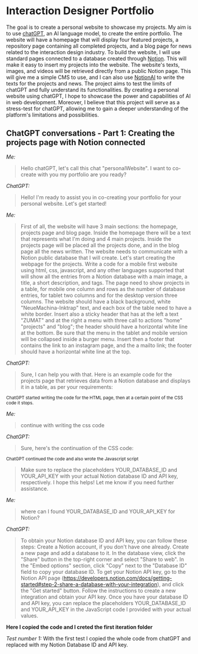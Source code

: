 # Interaction Designer Portfolio

The goal is to create a personal website to showcase my projects. My aim is to use [chatGPT](https://openai.com/blog/chatgpt), an AI language model, to create the entire portfolio.
The website will have a homepage that will display four featured projects, a repository page containing all completed projects, and a blog page for news related to the interaction design industry. To build the website, I will use standard pages connected to a database created through [Notion](https://www.notion.so/). This will make it easy to insert my projects into the website.
The website's texts, images, and videos will be retrieved directly from a public Notion page. This will give me a simple CMS to use, and I can also use [NotionAI](https://www.notion.so/help/guides/using-notion-ai) to write the texts for the projects and news. The project aims to test the limits of chatGPT and fully understand its functionalities.
By creating a personal website using chatGPT, I hope to showcase the power and capabilities of AI in web development. Moreover, I believe that this project will serve as a stress-test for chatGPT, allowing me to gain a deeper understanding of the platform's limitations and possibilities.

## ChatGPT conversations - Part 1: Creating the projects page with Notion connected
*Me:*
  > Hello chatGPT, let's call this chat "personalWebsite". I want to co-create with you my portfolio are you ready?
  
*ChatGPT:*
  > Hello! I'm ready to assist you in co-creating your portfolio for your personal website. Let's get started!

*Me:*
  > First of all, the website will have 3 main sections: the homepage, projects page and blog page.
Inside the homepage there will be a text that represents what I'm doing and 4 main projects. Inside the projects page will be placed all the projects done, and in the blog page all the news written.
The website needs to communicate with a Notion public database that I will create.
Let's start creating the webpage for the projects.
Write a code for a mobile first website using html, css, javascript, and any other languages supported that will show all the entries from a Notion database with a main image, a title, a short description, and tags. The page need to show projects in a table, for mobile one column and rows as the number of database entries, for tablet two columns and for the desktop version three columns. The website should have a black background, white "NeueMachina-Inktrap" text, and each box of the table need to have a white border. Insert also a sticky header that has at the left a text "ZUMAT" and at the right a menu with three call to actions "home" "projects" and "blog"; the header should have a horizontal white line at the bottom. Be sure that the menu in the tablet and mobile version will be collapsed inside a burger menu. Insert then a footer that contains the link to an instagram page, and the a mailto link; the footer should have a horizontal white line at the top.

*ChatGPT:*
  >Sure, I can help you with that. Here is an example code for the projects page that retrieves data from a Notion database and displays it in a table, as per your requirements:

<sub>ChatGPT started writing the code for the HTML page, then at a certain point of the CSS code it stops.</sub>

*Me:*
  >continue with writing the css code

*ChatGPT:*
  >Sure, here's the continuation of the CSS code:

<sub>ChatGPT continued the code and also wrote the Javascript script</sub>

  >Make sure to replace the placeholders YOUR_DATABASE_ID and YOUR_API_KEY with your actual Notion database ID and API key, respectively.
I hope this helps! Let me know if you need further assistance.

*Me:*
  >where can I found YOUR_DATABASE_ID and YOUR_API_KEY for Notion?

*ChatGPT:*
  >To obtain your Notion database ID and API key, you can follow these steps:
Create a Notion account, if you don't have one already.
Create a new page and add a database to it.
In the database view, click the "Share" button in the top-right corner and select "Share to web".
In the "Embed options" section, click "Copy" next to the "Database ID" field to copy your database ID.
To get your Notion API key, go to the Notion API page (https://developers.notion.com/docs/getting-started#step-2-share-a-database-with-your-integration), and click the "Get started" button.
Follow the instructions to create a new integration and obtain your API key.
Once you have your database ID and API key, you can replace the placeholders YOUR_DATABASE_ID and YOUR_API_KEY in the JavaScript code I provided with your actual values.

**Here I copied the code and I creted the first iteration folder**

_Test number 1:_
With the first test I copied the whole code from chatGPT and replaced with my Notion Database ID and API key.

